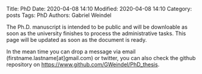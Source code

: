Title: PhD
Date: 2020-04-08 14:10
Modified: 2020-04-08 14:10
Category: posts
Tags: PhD
Authors: Gabriel Weindel

The Ph.D. manuscript is intended to be public and will be downloable as soon as the university finishes to process the administrative tasks. This page will be updated as soon as the document is ready.

In the mean time you can drop a message via email (firstname.lastname[at]gmail.com) or twitter, you can also check the github repository on https://www.github.com/GWeindel/PhD_thesis.

